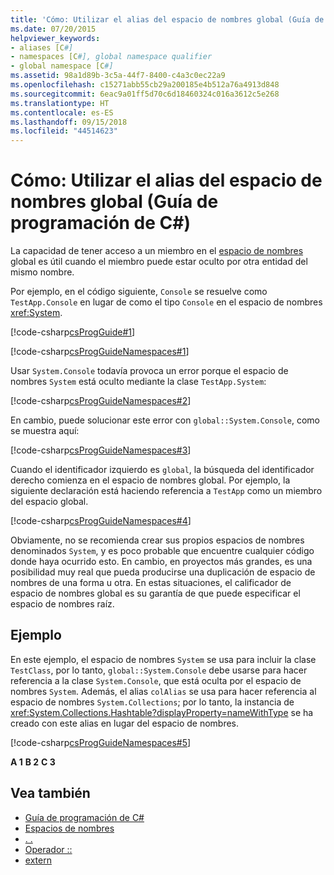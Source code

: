 ```yaml
---
title: 'Cómo: Utilizar el alias del espacio de nombres global (Guía de programación de C#)'
ms.date: 07/20/2015
helpviewer_keywords:
- aliases [C#]
- namespaces [C#], global namespace qualifier
- global namespace [C#]
ms.assetid: 98a1d89b-3c5a-44f7-8400-c4a3c0ec22a9
ms.openlocfilehash: c15271abb55cb29a200185e4b512a76a4913d848
ms.sourcegitcommit: 6eac9a01ff5d70c6d18460324c016a3612c5e268
ms.translationtype: HT
ms.contentlocale: es-ES
ms.lasthandoff: 09/15/2018
ms.locfileid: "44514623"
---
```

# <a name="how-to-use-the-global-namespace-alias-c-programming-guide"></a>Cómo: Utilizar el alias del espacio de nombres global (Guía de programación de C#)
La capacidad de tener acceso a un miembro en el [espacio de nombres](../../../csharp/language-reference/keywords/namespace.md) global es útil cuando el miembro puede estar oculto por otra entidad del mismo nombre.  
  
 Por ejemplo, en el código siguiente, `Console` se resuelve como `TestApp.Console` en lugar de como el tipo `Console` en el espacio de nombres <xref:System>.  
  
 [!code-csharp[csProgGuide#1](../../../csharp/programming-guide/inside-a-program/codesnippet/CSharp/how-to-use-the-global-namespace-alias_1.cs)]  
  
 [!code-csharp[csProgGuideNamespaces#1](../../../csharp/programming-guide/namespaces/codesnippet/CSharp/how-to-use-the-global-namespace-alias_2.cs)]  
  
 Usar `System.Console` todavía provoca un error porque el espacio de nombres `System` está oculto mediante la clase `TestApp.System`:  
  
 [!code-csharp[csProgGuideNamespaces#2](../../../csharp/programming-guide/namespaces/codesnippet/CSharp/how-to-use-the-global-namespace-alias_3.cs)]  
  
 En cambio, puede solucionar este error con `global::System.Console`, como se muestra aquí:  
  
 [!code-csharp[csProgGuideNamespaces#3](../../../csharp/programming-guide/namespaces/codesnippet/CSharp/how-to-use-the-global-namespace-alias_4.cs)]  
  
 Cuando el identificador izquierdo es `global`, la búsqueda del identificador derecho comienza en el espacio de nombres global. Por ejemplo, la siguiente declaración está haciendo referencia a `TestApp` como un miembro del espacio global.  
  
 [!code-csharp[csProgGuideNamespaces#4](../../../csharp/programming-guide/namespaces/codesnippet/CSharp/how-to-use-the-global-namespace-alias_5.cs)]  
  
 Obviamente, no se recomienda crear sus propios espacios de nombres denominados `System`, y es poco probable que encuentre cualquier código donde haya ocurrido esto. En cambio, en proyectos más grandes, es una posibilidad muy real que pueda producirse una duplicación de espacio de nombres de una forma u otra. En estas situaciones, el calificador de espacio de nombres global es su garantía de que puede especificar el espacio de nombres raíz.  
  
## <a name="example"></a>Ejemplo  
 En este ejemplo, el espacio de nombres `System` se usa para incluir la clase `TestClass`, por lo tanto, `global::System.Console` debe usarse para hacer referencia a la clase `System.Console`, que está oculta por el espacio de nombres `System`. Además, el alias `colAlias` se usa para hacer referencia al espacio de nombres `System.Collections`; por lo tanto, la instancia de <xref:System.Collections.Hashtable?displayProperty=nameWithType> se ha creado con este alias en lugar del espacio de nombres.  
  
 [!code-csharp[csProgGuideNamespaces#5](../../../csharp/programming-guide/namespaces/codesnippet/CSharp/how-to-use-the-global-namespace-alias_6.cs)]  
  
**A 1**
**B 2**
**C 3**

## <a name="see-also"></a>Vea también

- [Guía de programación de C#](../../../csharp/programming-guide/index.md)  
- [Espacios de nombres](../../../csharp/programming-guide/namespaces/index.md)  
- [. .](../../../csharp/language-reference/operators/member-access-operator.md)  
- [Operador ::](../../../csharp/language-reference/operators/namespace-alias-qualifer.md)  
- [extern](../../../csharp/language-reference/keywords/extern.md)
